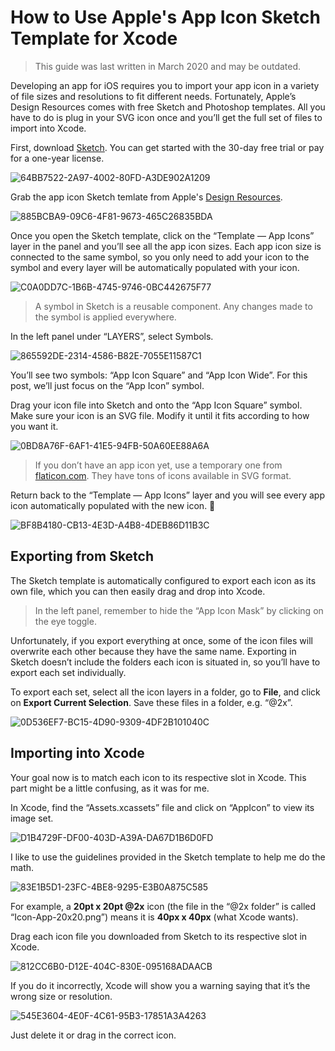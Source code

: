 # How to Use Apple's App Icon Sketch Template for Xcode

> This guide was last written in March 2020 and may be outdated. 

Developing an app for iOS requires you to import your app icon in a variety of file sizes and resolutions to fit different needs. Fortunately, Apple’s Design Resources comes with free Sketch and Photoshop templates. All you have to do is plug in your SVG icon once and you’ll get the full set of files to import into Xcode.

First, download [Sketch](https://www.sketch.com/). You can get started with the 30-day free trial or pay for a one-year license.

![64BB7522-2A97-4002-80FD-A3DE902A1209](https://user-images.githubusercontent.com/13254616/169708168-09b0e292-e821-48cf-87f9-0eca16a073af.png)

Grab the app icon Sketch temlate from Apple's [Design Resources](https://developer.apple.com/design/resources/).

![885BCBA9-09C6-4F81-9673-465C26835BDA](https://user-images.githubusercontent.com/13254616/169708191-f1b28bbe-c12e-431e-ba1a-03094d7bd7c6.png)

Once you open the Sketch template, click on the “Template — App Icons” layer in the panel and you’ll see all the app icon sizes. Each app icon size is connected to the same symbol, so you only need to add your icon to the symbol and every layer will be automatically populated with your icon.

![C0A0DD7C-1B6B-4745-9746-0BC442675F77](https://user-images.githubusercontent.com/13254616/169708202-65aca4be-b089-4de3-91db-31ad3a9ed24e.png)

> A symbol in Sketch is a reusable component. Any changes made to the symbol is applied everywhere.

In the left panel under “LAYERS”, select Symbols.

![865592DE-2314-4586-B82E-7055E11587C1](https://user-images.githubusercontent.com/13254616/169708219-a9136faf-e5c8-47f2-a4d1-47cd5b2c4640.png)

You’ll see two symbols: “App Icon Square” and “App Icon Wide”. For this post, we’ll just focus on the “App Icon” symbol.

Drag your icon file into Sketch and onto the “App Icon Square” symbol. Make sure your icon is an SVG file. Modify it until it fits according to how you want it.

![0BD8A76F-6AF1-41E5-94FB-50A60EE88A6A](https://user-images.githubusercontent.com/13254616/169708246-e338d0e8-30b3-4e9b-8563-ec2fc33e86e6.png)

> If you don’t have an app icon yet, use a temporary one from [flaticon.com](https://www.flaticon.com/). They have tons of icons available in SVG format.

Return back to the “Template — App Icons” layer and you will see every app icon automatically populated with the new icon. 🎉

![BF8B4180-CB13-4E3D-A4B8-4DEB86D11B3C](https://user-images.githubusercontent.com/13254616/169708269-89a9daa6-ad29-4f0d-a2bf-0ba460091c1b.png)

## Exporting from Sketch

The Sketch template is automatically configured to export each icon as its own file, which you can then easily drag and drop into Xcode.

> In the left panel, remember to hide the “App Icon Mask” by clicking on the eye toggle.

Unfortunately, if you export everything at once, some of the icon files will overwrite each other because they have the same name. Exporting in Sketch doesn’t include the folders each icon is situated in, so you’ll have to export each set individually.

To export each set, select all the icon layers in a folder, go to **File**, and click on **Export Current Selection**. Save these files in a folder, e.g. “@2x”.

![0D536EF7-BC15-4D90-9309-4DF2B101040C](https://user-images.githubusercontent.com/13254616/169708317-cc48c252-a222-4f8d-8705-c0ff73a49593.png)

## Importing into Xcode

Your goal now is to match each icon to its respective slot in Xcode. This part might be a little confusing, as it was for me.

In Xcode, find the “Assets.xcassets” file and click on “AppIcon” to view its image set.

![D1B4729F-DF00-403D-A39A-DA67D1B6D0FD](https://user-images.githubusercontent.com/13254616/169708341-b57cc32c-a72d-4bc2-8190-355e17bb84b3.png)

I like to use the guidelines provided in the Sketch template to help me do the math.

![83E1B5D1-23FC-4BE8-9295-E3B0A875C585](https://user-images.githubusercontent.com/13254616/169708371-f4b50512-ca6f-4835-a66f-1cd5c8862bb3.png)

For example, a **20pt x 20pt @2x** icon (the file in the “@2x folder” is called “Icon-App-20x20.png”) means it is **40px x 40px** (what Xcode wants).

Drag each icon file you downloaded from Sketch to its respective slot in Xcode.

![812CC6B0-D12E-404C-830E-095168ADAACB](https://user-images.githubusercontent.com/13254616/169708416-e9b6da68-85aa-4db0-8564-a06a621ae9cf.png)

If you do it incorrectly, Xcode will show you a warning saying that it’s the wrong size or resolution.

![545E3604-4E0F-4C61-95B3-17851A3A4263](https://user-images.githubusercontent.com/13254616/169708429-cf5ea3d1-06ad-4d05-9d0a-b0e2cef1c5ce.png)

Just delete it or drag in the correct icon.
